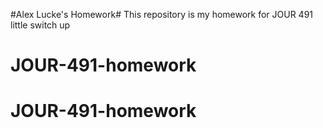 #Alex Lucke's Homework#
This repository is my homework for JOUR 491
little switch up

# JOUR-491-homework
# JOUR-491-homework
